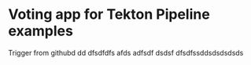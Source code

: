 # Voting app for Tekton Pipeline examples
Trigger from githubd
dd
dfsdfdfs
afds
adfsdf
dsdsf
dfsdfssddsdsdsdsds
